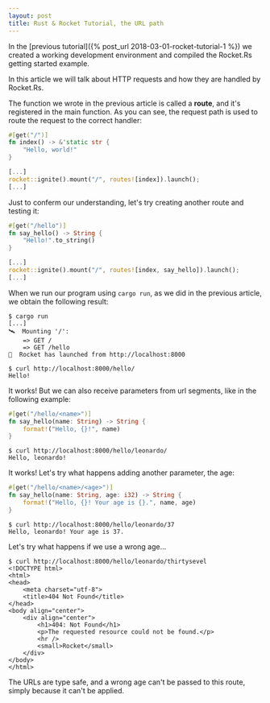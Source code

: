 ```yaml
---
layout: post
title: Rust & Rocket Tutorial, the URL path
---
```


In the [previous tutorial]({% post_url 2018-03-01-rocket-tutorial-1 %}) we
created a working development environment and compiled the Rocket.Rs getting
started example.

In this article we will talk about HTTP requests and how they are handled by
Rocket.Rs.

The function we wrote in the previous article is called a **route**, and it's
registered in the main function. As you can see, the request path is used to
route the request to the correct handler:

```rust
#[get("/")]
fn index() -> &'static str {
    "Hello, world!"
}

[...]
rocket::ignite().mount("/", routes![index]).launch();
[...]
```

Just to conferm our understanding, let's try creating another route and testing
it:

```rust
#[get("/hello")]
fn say_hello() -> String {
    "Hello!".to_string()
}

[...]
rocket::ignite().mount("/", routes![index, say_hello]).launch();
[...]
```

When we run our program using `cargo run`, as we did in the previous article, we
obtain the following result:

```
$ cargo run
[...]
🛰  Mounting '/':
    => GET /
    => GET /hello
🚀  Rocket has launched from http://localhost:8000

$ curl http://localhost:8000/hello/
Hello!
```

It works! But we can also receive parameters from url segments, like in the
following example:

```rust
#[get("/hello/<name>")]
fn say_hello(name: String) -> String {
    format!("Hello, {}!", name)
}
```

```
$ curl http://localhost:8000/hello/leonardo/
Hello, leonardo!
```

It works! Let's try what happens adding another parameter, the age:

```rust
#[get("/hello/<name>/<age>")]
fn say_hello(name: String, age: i32) -> String {
    format!("Hello, {}! Your age is {}.", name, age)
}
```

```
$ curl http://localhost:8000/hello/leonardo/37
Hello, leonardo! Your age is 37.
```

Let's try what happens if we use a wrong age...

```
$ curl http://localhost:8000/hello/leonardo/thirtysevel
<!DOCTYPE html>
<html>
<head>
    <meta charset="utf-8">
    <title>404 Not Found</title>
</head>
<body align="center">
    <div align="center">
        <h1>404: Not Found</h1>
        <p>The requested resource could not be found.</p>
        <hr />
        <small>Rocket</small>
    </div>
</body>
</html>
```

The URLs are type safe, and a wrong age can't be passed to this route, simply
because it can't be applied.